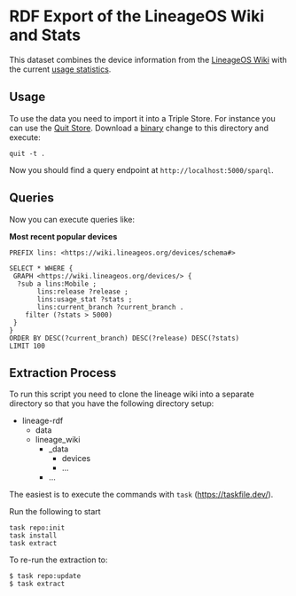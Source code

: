 # RDF Export of the LineageOS Wiki and Stats

This dataset combines the device information from the [LineageOS Wiki](https://wiki.lineageos.org/devices/) with the current [usage statistics](https://stats.lineageos.org/).

## Usage

To use the data you need to import it into a Triple Store.
For instance you can use the [Quit Store](https://github.com/AKSW/QuitStore).
Download a [binary](https://github.com/AKSW/QuitStore/releases) change to this directory and execute:

```
quit -t .
```

Now you should find a query endpoint at `http://localhost:5000/sparql`.

## Queries

Now you can execute queries like:


**Most recent popular devices**

```sparql
PREFIX lins: <https://wiki.lineageos.org/devices/schema#>

SELECT * WHERE {
 GRAPH <https://wiki.lineageos.org/devices/> {
  ?sub a lins:Mobile ;
       lins:release ?release ;
       lins:usage_stat ?stats ;
       lins:current_branch ?current_branch .
    filter (?stats > 5000)
 }
}
ORDER BY DESC(?current_branch) DESC(?release) DESC(?stats)
LIMIT 100
```

## Extraction Process

To run this script you need to clone the lineage wiki into a separate directory so that you have the following directory setup:

- lineage-rdf
  - data <this directory>
  - lineage_wiki
    - _data
      - devices
      - …
    - …

The easiest is to execute the commands with `task` (https://taskfile.dev/).

Run the following to start

```
task repo:init
task install
task extract
```

To re-run the extraction to:

```
$ task repo:update
$ task extract
